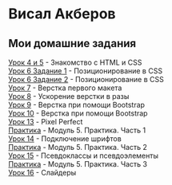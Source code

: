 
# Висал Акберов

## Мои домашние задания

[Урок 4 и 5](https://studvis2010.github.io/lesson_4_5/src/ "Описание") - Знакомство с HTML и CSS  
[Урок 6 Задание 1](https://studvis2010.github.io/lesson_6/src/ "Описание") - Позиционирование в CSS  
[Урок 6 Задание 2](https://studvis2010.github.io/lesson_6.1/src/ "Описание") - Позиционирование в CSS  
[Урок 7](https://studvis2010.github.io/lesson_7/src/ "Описание") - Верстка первого макета  
[Урок 8](https://studvis2010.github.io/lesson_8/src/ "Описание") - Ускорение верстки в разы  
[Урок 9](https://studvis2010.github.io/lesson_9/src/ "Описание") - Верстка при помощи Bootstrap  
[Урок 10](https://studvis2010.github.io/lesson_10/src/ "Описание") - Верстка при помощи Bootstrap  
[Урок 13](https://studvis2010.github.io/lesson_13/src/ "Описание") - Pixel Perfect  
[Практика](https://studvis2010.github.io/module_5_practice_1/src/ "Описание") - Модуль 5. Практика. Часть 1  
[Урок 14](https://studvis2010.github.io/lesson_14/src/ "Описание") - Подключение шрифтов  
[Практика](https://studvis2010.github.io/m5_p2/src/ "Описание") - Модуль 5. Практика. Часть 2  
[Урок 15](https://studvis2010.github.io/lesson_15/src/ "Описание") - Псевдоклассы и псевдоэлементы  
[Практика](https://studvis2010.github.io/m5_p3/src/ "Описание") - Модуль 5. Практика. Часть 3  
[Урок 16](https://studvis2010.github.io/lesson_16/src/ "Описание") - Слайдеры 
